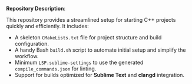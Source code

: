 **Repository Description**:  

This repository provides a streamlined setup for starting C++ projects quickly and efficiently. It includes:  
- A skeleton `CMakeLists.txt` file for project structure and build configuration.  
- A handy Bash `build.sh` script to automate initial setup and simplify the workflow.
- Minimum `LSP.sublime-settings` to use the generated `compile_commands.json` for linting.
- Support for builds optimized for **Sublime Text** and **clangd** integration.  

